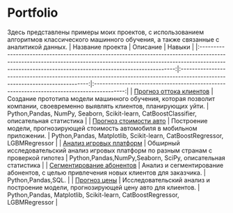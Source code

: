 # Portfolio
Здесь представлены примеры моих проектов, с использованием алгоритмов классического машинного обучения, а также связанные с аналитикой данных.
|                                                                                                          Название проекта                                                                                                         |                                                           Описание                                                          |                                           Навыки                                          |
|:---------------------------------------------------------------------------------------------------------------------------------------------------------------------------------------------------------------------------------:|:---------------------------------------------------------------------------------------------------------------------------:|:-----------------------------------------------------------------------------------------:|
| [Прогноз оттока клиентов](https://github.com/vdovinati/Portfolio/tree/main/%D0%9F%D1%80%D0%BE%D0%B3%D0%BD%D0%BE%D0%B7%20%D0%BE%D1%82%D1%82%D0%BE%D0%BA%D0%B0%20%D0%BA%D0%BB%D0%B8%D0%B5%D0%BD%D1%82%D0%BE%D0%B2)                  | Создание прототипа модели машинного обучения, которая позволит компании,  своевременно выявлять клиентов, планирующих уйти. | Python,Pandas, NumPy, Seaborn, Scikit-learn, CatBoostClassifier,  описательная статистика |
| [Прогноз стоимости авто](https://github.com/vdovinati/Portfolio/tree/main/%D0%9F%D1%80%D0%BE%D0%B3%D0%BD%D0%BE%D0%B7%20%D1%81%D1%82%D0%BE%D0%B8%D0%BC%D0%BE%D1%81%D1%82%D0%B8%20%D0%B0%D0%B2%D1%82%D0%BE)                         | Построение модели, прогнозирующей стоимость автомобиля в мобильном приложении.                                              | Python,Pandas, Matplotlib, Scikit-learn,  CatBoostRegressor, LGBMRegressor                |
| [Анализ игровых платформ](https://github.com/vdovinati/Portfolio/tree/main/%D0%90%D0%BD%D0%B0%D0%BB%D0%B8%D0%B7%20%D0%B8%D0%B3%D1%80%D0%BE%D0%B2%D1%8B%D1%85%20%D0%BF%D0%BB%D0%B0%D1%82%D1%84%D0%BE%D1%80%D0%BC)                  | Обширный исследовательский анализ игровых платформ по разным странам с проверкой гипотез                                    | Python,Pandas,NumPy,Seaborn,  SciPy, описательная статистика                              |
| [Сегментирование абонентов](https://github.com/vdovinati/Portfolio/tree/main/%D0%A1%D0%B5%D0%B3%D0%BC%D0%B5%D0%BD%D1%82%D0%B8%D1%80%D0%BE%D0%B2%D0%B0%D0%BD%D0%B8%D0%B5%20%D0%B0%D0%B1%D0%BE%D0%BD%D0%B5%D0%BD%D1%82%D0%BE%D0%B2) | Анализ и сегментирование абонентов, с целью привлечения новых клиентов для заказчика.                                       | Python,Pandas,SQL.                                                                        |
| [Прогноз цены](https://github.com/vdovinati/Portfolio/tree/main/%D0%9F%D1%80%D0%BE%D0%B3%D0%BD%D0%BE%D0%B7%20%D1%86%D0%B5%D0%BD%D1%8B)                                                                                            | Исследовательский анализ и построение модели, прогнозирующей цену авто для клиентов.                                        | Python,Pandas, Matplotlib, Scikit-learn,  CatBoostRegressor, LGBMRegressor                |
